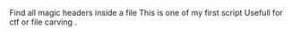 Find all magic headers inside a file
This is one of my first script Usefull for ctf or file carving .

